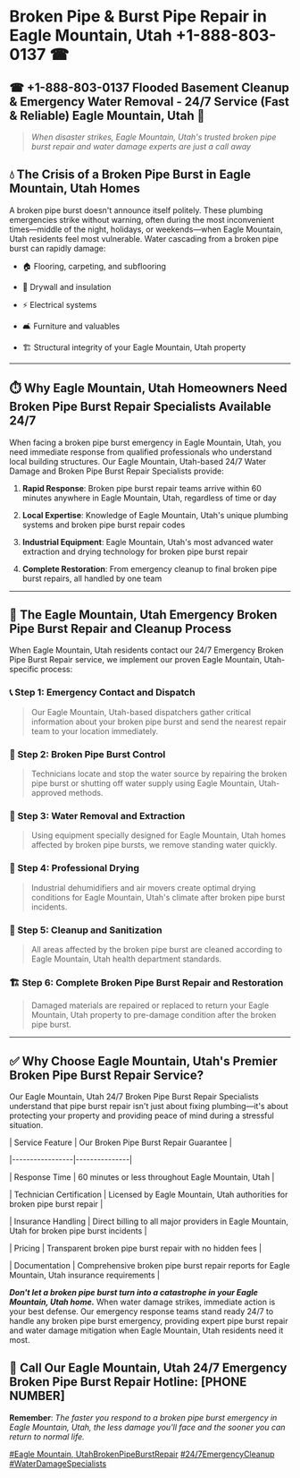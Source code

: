 # Broken Pipe & Burst Pipe Repair in Eagle Mountain, Utah +1-888-803-0137 ☎
## ☎ +1-888-803-0137  Flooded Basement Cleanup & Emergency Water Removal - 24/7 Service (Fast & Reliable) Eagle Mountain, Utah 🚨

> *When disaster strikes, Eagle Mountain, Utah's trusted broken pipe burst repair and water damage experts are just a call away*

## 💧 The Crisis of a Broken Pipe Burst in Eagle Mountain, Utah Homes

A broken pipe burst doesn't announce itself politely. These plumbing emergencies strike without warning, often during the most inconvenient times—middle of the night, holidays, or weekends—when Eagle Mountain, Utah residents feel most vulnerable. Water cascading from a broken pipe burst can rapidly damage:

* 🏠 Flooring, carpeting, and subflooring
* 🧱 Drywall and insulation
* ⚡ Electrical systems
* 🛋️ Furniture and valuables
* 🏗️ Structural integrity of your Eagle Mountain, Utah property

---

## ⏱️ Why Eagle Mountain, Utah Homeowners Need Broken Pipe Burst Repair Specialists Available 24/7

When facing a broken pipe burst emergency in Eagle Mountain, Utah, you need immediate response from qualified professionals who understand local building structures. Our Eagle Mountain, Utah-based 24/7 Water Damage and Broken Pipe Burst Repair Specialists provide:

1. **Rapid Response**: Broken pipe burst repair teams arrive within 60 minutes anywhere in Eagle Mountain, Utah, regardless of time or day
2. **Local Expertise**: Knowledge of Eagle Mountain, Utah's unique plumbing systems and broken pipe burst repair codes
3. **Industrial Equipment**: Eagle Mountain, Utah's most advanced water extraction and drying technology for broken pipe burst repair
4. **Complete Restoration**: From emergency cleanup to final broken pipe burst repairs, all handled by one team

---

## 🔧 The Eagle Mountain, Utah Emergency Broken Pipe Burst Repair and Cleanup Process

When Eagle Mountain, Utah residents contact our 24/7 Emergency Broken Pipe Burst Repair service, we implement our proven Eagle Mountain, Utah-specific process:

### 📞 Step 1: Emergency Contact and Dispatch
> Our Eagle Mountain, Utah-based dispatchers gather critical information about your broken pipe burst and send the nearest repair team to your location immediately.

### 🚿 Step 2: Broken Pipe Burst Control
> Technicians locate and stop the water source by repairing the broken pipe burst or shutting off water supply using Eagle Mountain, Utah-approved methods.

### 🌊 Step 3: Water Removal and Extraction
> Using equipment specially designed for Eagle Mountain, Utah homes affected by broken pipe bursts, we remove standing water quickly.

### 💨 Step 4: Professional Drying
> Industrial dehumidifiers and air movers create optimal drying conditions for Eagle Mountain, Utah's climate after broken pipe burst incidents.

### 🧼 Step 5: Cleanup and Sanitization
> All areas affected by the broken pipe burst are cleaned according to Eagle Mountain, Utah health department standards.

### 🏗️ Step 6: Complete Broken Pipe Burst Repair and Restoration
> Damaged materials are repaired or replaced to return your Eagle Mountain, Utah property to pre-damage condition after the broken pipe burst.

---

## ✅ Why Choose Eagle Mountain, Utah's Premier Broken Pipe Burst Repair Service?

Our Eagle Mountain, Utah 24/7 Broken Pipe Burst Repair Specialists understand that pipe burst repair isn't just about fixing plumbing—it's about protecting your property and providing peace of mind during a stressful situation.

| Service Feature | Our Broken Pipe Burst Repair Guarantee |
|-----------------|---------------|
| Response Time | 60 minutes or less throughout Eagle Mountain, Utah |
| Technician Certification | Licensed by Eagle Mountain, Utah authorities for broken pipe burst repair |
| Insurance Handling | Direct billing to all major providers in Eagle Mountain, Utah for broken pipe burst incidents |
| Pricing | Transparent broken pipe burst repair with no hidden fees |
| Documentation | Comprehensive broken pipe burst repair reports for Eagle Mountain, Utah insurance requirements |

***Don't let a broken pipe burst turn into a catastrophe in your Eagle Mountain, Utah home.*** When water damage strikes, immediate action is your best defense. Our emergency response teams stand ready 24/7 to handle any broken pipe burst emergency, providing expert pipe burst repair and water damage mitigation when Eagle Mountain, Utah residents need it most.

## 📱 Call Our Eagle Mountain, Utah 24/7 Emergency Broken Pipe Burst Repair Hotline: [PHONE NUMBER]

**Remember**: *The faster you respond to a broken pipe burst emergency in Eagle Mountain, Utah, the less damage you'll face and the sooner you can return to normal life.*

[#Eagle Mountain, UtahBrokenPipeBurstRepair](#) [#24/7EmergencyCleanup](#) [#WaterDamageSpecialists](#)